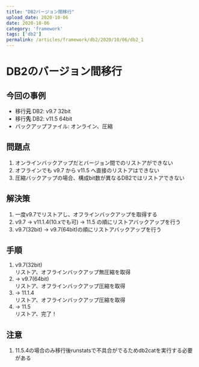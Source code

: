 ```yaml
---
title: "DB2バージョン間移行"
upload_date: 2020-10-06
date: 2020-10-06
category: 'framework'
tags: ['db2']
permalink: /articles/framework/db2/2020/10/06/db2_1
---
```


# DB2のバージョン間移行
## 今回の事例  
- 移行**元** DB2: v9.7 32bit
- 移行**先** DB2: v11.5 64bit
- バックアップファイル: オンライン、圧縮

## 問題点
1. オンラインバックアップだとバージョン間でのリストアができない
1. オフラインでも v9.7 から v11.5 へ直接のリストアはできない
1. 圧縮バックアップの場合、構成bit数が異なるDB2ではリストアできない

## 解決策
1. 一度v9.7でリストアし、オフラインバックアップを取得する
1. v9.7 -> v11.1.4(10.xでも可) -> 11.5 の順にリストアバックアップを行う
1. v9.7(32bit) -> v9.7(64bit)の順にリストアバックアップを行う

## 手順
1. v9.7(32bit)  
リストア、オフラインバックアップ無圧縮を取得
1. -> v9.7(64bit)  
リストア、オフラインバックアップ圧縮を取得
1. -> 11.1.4  
リストア、オフラインバックアップ圧縮を取得
1. -> 11.5  
リストア、完了！


## 注意
1. 11.5.4の場合のみ移行後runstatsで不具合がでるためdb2catを実行する必要がある
